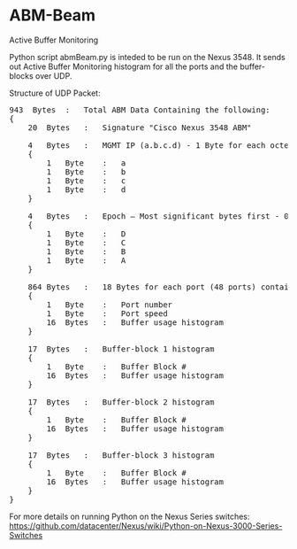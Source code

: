 ABM-Beam
========

Active Buffer Monitoring

Python script abmBeam.py is inteded to be run on the Nexus 3548.  It sends out Active Buffer Monitoring histogram for all the ports and the buffer-blocks over UDP.

Structure of UDP Packet:

<pre>
943  Bytes	:	Total ABM Data Containing the following:
{
	20	Bytes	:	Signature "Cisco Nexus 3548 ABM"

	4	Bytes	:	MGMT IP (a.b.c.d) - 1 Byte for each octet
	{
		1	Byte	:	a
		1	Byte	:	b
		1	Byte	:	c
		1	Byte	:	d
	}

	4	Bytes	:	Epoch – Most significant bytes first - 0xABCD
	{
		1	Byte	:	D
		1	Byte	:	C
		1	Byte	:	B
		1	Byte	:	A			
	}

	864	Bytes	:	18 Bytes for each port (48 ports) containing port number and histogram
	{
		1	Byte	:	Port number
		1	Byte	:	Port speed
		16	Bytes 	:	Buffer usage histogram
	}

	17	Bytes	:	Buffer-block 1 histogram
	{
		1	Byte	:	Buffer Block #
		16	Bytes 	:	Buffer usage histogram
	}

	17	Bytes	:	Buffer-block 2 histogram
	{
		1	Byte	:	Buffer Block #
		16	Bytes 	:	Buffer usage histogram
	}

	17	Bytes	:	Buffer-block 3 histogram
	{
		1	Byte	:	Buffer Block #
		16	Bytes 	:	Buffer usage histogram
	}
}
</pre>


For more details on running Python on the Nexus Series switches:
https://github.com/datacenter/Nexus/wiki/Python-on-Nexus-3000-Series-Switches
